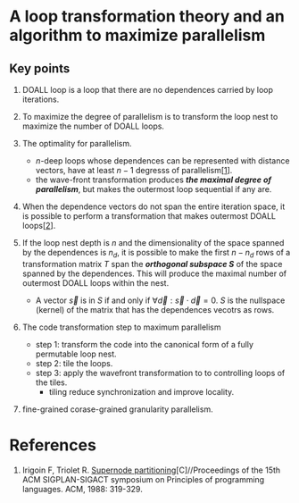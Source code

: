# A loop transformation theory and an algorithm to maximize parallelism

## Key points

1. DOALL loop is a loop that there are no dependences carried by loop iterations.
1. To maximize the degree of parallelism is to transform the loop nest to maximize the number of DOALL loops.
1. The optimality for parallelism.
    - $n$-deep loops whose dependences can be represented with distance vectors, have at least $n-1$ degresss of parallelism[[1](#references)].
    - the wave-front transformation produces _**the maximal degree of parallelism**_, but makes the outermost loop sequential if any are.
1. When the dependence vectors do not span the entire iteration space, it is possible to perform a transformation that makes outermost DOALL loops[[2](#references)].
1. If the loop nest depth is $n$ and the dimensionality of the space spanned by the dependences is $n_d$, it is possible to make the first $n-n_d$ rows of a transformation matrix $T$ span the _**orthogonal subspace $S$**_ of the space spanned by the dependences. This will produce the maximal number of outermost DOALL loops within the nest.
    - A vector $\vec{s}$ is in $S$ if and only if $\forall \vec{d}: \vec{s} \cdot \vec{d} = 0$. $S$ is the nullspace (kernel) of the matrix that has the dependences vecotrs as rows.

1. The code transformation step to maximum parallelism
    - step 1: transform the code into the canonical form of a fully permutable loop nest.
    - step 2: tile the loops.
    - step 3: apply the wavefront transformation to to controlling loops of the tiles.
      - tiling reduce synchronization and improve locality.

2. fine-grained corase-grained granularity parallelism.

# References

1. Irigoin F, Triolet R. [Supernode partitioning](http://www.cri.ensmp.fr/classement/doc/E-090.pdf)[C]//Proceedings of the 15th ACM SIGPLAN-SIGACT symposium on Principles of programming languages. ACM, 1988: 319-329.
